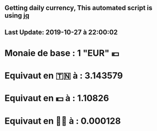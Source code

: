 ## Getting daily currency, This automated script is using [jq](https://stedolan.github.io/jq/)
## Last Update:  2019-10-27 à 22:00:02
 # Monaie de base : 1 "EUR" 💶 
 # Equivaut en 🇹🇳 à :  3.143579 
 # Equivaut en 💵 à : 1.10826
 # Equivaut en 🐱‍💻 à :  0.000128
